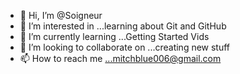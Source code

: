 - 👋 Hi, I’m @Soigneur
- 👀 I’m interested in ...learning about Git and GitHub
- 🌱 I’m currently learning ...Getting Started Vids
- 💞️ I’m looking to collaborate on ...creating new stuff
- 📫 How to reach me ...mitchblue006@gmail.com

<!---
Soigneur/Soigneur is a ✨ special ✨ repository because its `README.md` (this file) appears on your GitHub profile.
You can click the Preview link to take a look at your changes.
--->
